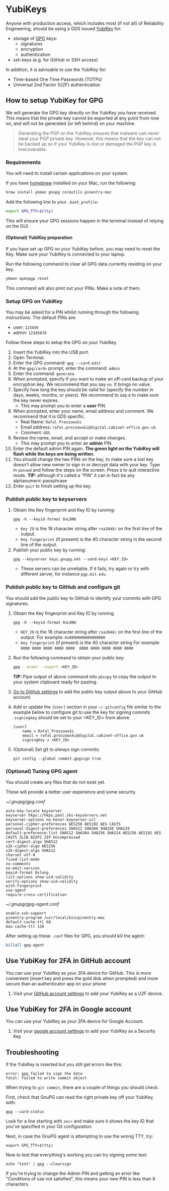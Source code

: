 # YubiKeys

Anyone with production access, which includes most (if not all) of Reliability
Engineering, should be using a GDS issued [YubiKey] for:

* storage of [GPG] keys:
  * signatures
  * encryption
  * authentication
* ssh keys (e.g. for GitHub or SSH access)

In addition, it is advisable to use the YubiKey for:

* Time-based One Time Passwords (TOTPs)
* Universal 2nd Factor (U2F) authentication

## How to setup YubiKey for GPG

We will generate the GPG key directly on the YubiKey you have received. This
means that the private key cannot be exported at any point from now on, and
will not be generated (or left behind) on your machine.

> Generating the PGP on the YubiKey ensures that malware can never steal your
> PGP private key. However, this means that the key can not be backed up so if
> your YubiKey is lost or damaged the PGP key is irrecoverable.

### Requirements

You will need to install certain applications on your system.

If you have [homebrew] installed on your Mac, run the following:

```sh
brew install ykman gnupg coreutils pinentry-mac
```

Add the following line to your `.bash_profile`:

```sh
export GPG_TTY=$(tty)
```

This will ensure your GPG sessions happen in the terminal instead of relying on
the GUI.

#### (Optional) YubiKey preparation

If you have set up GPG on your YubiKey before, you may need to reset the Key.
Make sure your YubiKey is connected to your laptop.

Run the following command to clear all GPG data currently residing on your key.

```sh
ykman openpgp reset
```

This command will also print out your PINs. Make a note of them.

### Setup GPG on YubiKey

You may be asked for a PIN whilst running through the following instructions.
The default PINs are:

- user: `123456`
- admin: `12345678`

Follow these steps to setup the GPG on your YubiKey.

1. Insert the YubiKey into the USB port.
1. Open Terminal.
1. Enter the GPG command: `gpg --card-edit`
1. At the `gpg/card>` prompt, enter the command: `admin`
1. Enter the command: `generate`
1. When prompted, specify if you want to make an off-card backup of your
   encryption key. We recommend that you say `no`. It brings no value.
1. Specify how long the key should be valid for (specify the number in days,
   weeks, months, or years). We recommend to say `0` to make sure the key never
   expires.
    - This may prompt you to enter a **user** PIN.
1. When prompted, enter your name, email address and comment. We recommend that
   it is GDS specific.
    - Real Name: `Rafal Proszowski`
    - Email address: `rafal.proszowski@digital.cabinet-office.gov.uk`
    - Comment: `GDS`
1. Review the name, email, and accept or make changes.
    - This may prompt you to enter an **admin** PIN.
1. Enter the default admin PIN again. **The green light on the YubiKey will
   flash while the keys are being written.**
1. You should change the two PINs on the key, to make sure a lost key doesn't
   allow new owner to sign in or decrypt data with your key. Type in `passwd`
   and follow the steps on the screen. Press `Q` to quit interactive mode.
    **TIP:** although it's called a "PIN" it can in fact be any alphanumeric
    passphrase
3. Enter `quit` to finish setting up the key.

### Publish public key to keyservers

1. Obtain the Key fingerprint and Key ID by running:
    ```
    gpg -K --keyid-format 0xLONG
    ```
    - `Key ID` is the 18 character string after `rsa2048/` on the first line of
      the output.
    - `Key fingerprint` (if present) is the 40 character string in the
      second line of the output.
1. Publish your public key by running:
    ```
    gpg --keyserver keys.gnupg.net --send-keys <KEY_ID>
    ```
    - These servers can be unreliable. If it fails, try again or try with
      different server, for instance `pgp.mit.edu`.

### Publish public key to GitHub and configure git

You should add the public key to GitHub to identify your commits with GPG
signatures.

1. Obtain the Key fingerprint and Key ID by running
    ```
    gpg -K --keyid-format 0xLONG
    ```
    - `KEY_ID` is the 18 character string after `rsa2048/` on the first line of
      the output.
      For example: `0x0000000000000000`
    - `Key fingerprint` (if present) is the 40 character string
      For example: `0000 0000 0000 0000 0000  0000 0000 0000 0000 0000`
1. Run the following command to obtain your public key:

    ```sh
    gpg --armor --export <KEY_ID>
    ```

    **TIP:** Pipe output of above command into `pbcopy` to copy the output to
    your system clipboard ready for pasting.
1. [Go to GitHub settings](https://help.GitHub.com/en/articles/adding-a-new-gpg-key-to-your-GitHub-account)
   to add the public key output above to your GitHub account.
1. Add or update the `[User]` section in your `~/.gitconfig` file similar to
   the example below to configure git to use the key for signing commits
   .`signingkey` should be set to your <KEY_ID> from above.

    ```
    [user]
        name = Rafal Proszowski
        email = rafal.proszowski@digital.cabinet-office.gov.uk
        signingkey = <KEY_ID>

    ```
1. (Optional) Set git to _always_ sign commits:
    ```
    git config --global commit.gpgsign true
    ```
### (Optional) Tuning GPG agent

You should create any files that do not exist yet.

These will provide a better user experience and some security.

_~/.gnupg/gpg.conf_

```
auto-key-locate keyserver
keyserver hkps://hkps.pool.sks-keyservers.net
keyserver-options no-honor-keyserver-url
personal-cipher-preferences AES256 AES192 AES CAST5
personal-digest-preferences SHA512 SHA384 SHA256 SHA224
default-preference-list SHA512 SHA384 SHA256 SHA224 AES256 AES192 AES CAST5 ZLIB BZIP2 ZIP Uncompressed
cert-digest-algo SHA512
s2k-cipher-algo AES256
s2k-digest-algo SHA512
charset utf-8
fixed-list-mode
no-comments
no-emit-version
keyid-format 0xlong
list-options show-uid-validity
verify-options show-uid-validity
with-fingerprint
use-agent
require-cross-certification
```

_~/.gnupg/gpg-agent.conf_

```
enable-ssh-support
pinentry-program /usr/local/bin/pinentry-mac
default-cache-ttl 60
max-cache-ttl 120
```

After setting up these `.conf` files for GPG, you should kill the agent:

```sh
killall gpg-agent
```
## Use YubiKey for 2FA in GitHub account

You can use your YubiKey as your 2FA device for GitHub. This is more
convenient (insert key and press the gold disk when prompted) and more
secure than an authenticator app on your phone:

1. Visit your [GitHub account settings](https://GitHub.com/settings/two_factor_authentication/configure) to add your YubiKey as a U2F device.

## Use YubiKey for 2FA in Google account

You can use your YubiKey as your 2FA device for Google Account.

1. Visit your [google account settings](https://myaccount.google.com/signinoptions/two-step-verification) to add your YubiKey as a Security Key

## Troubleshooting

If the YubiKey is inserted but you still get errors like this:

```
error: gpg failed to sign the data
fatal: failed to write commit object
```

When trying to `git commit`, there are a couple of things you should check.

First, check that GnuPG can read the right private key off your YubiKey, with:

```shell=bash
gpg --card-status
```

Look for a line starting with `sec>` and make sure it shows the key ID that
you've specified in your Git configuration.

Next, in case the GnuPG agent is attempting to use the wrong TTY, try:

```shell=bash
export GPG_TTY=$(tty)
```

Now to test that everything's working you can try signing some text:

```shell=bash
echo "test" | gpg --clearsign
```

If you're trying to change the Admin PIN and getting an error like "Conditions of use not satisfied", this means your new PIN is less than 8 characters.

[YubiKey]: https://www.yubico.com/
[GPG]: https://www.gnupg.org/
[homebrew]: https://brew.sh/

